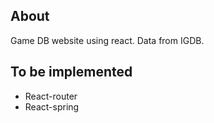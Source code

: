 ## About
Game DB website using react. Data from IGDB.

## To be implemented
- React-router
- React-spring

